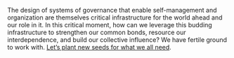 The design of systems of governance that enable self-management and organization are themselves critical infrastructure for the world ahead and our role in it. In this critical moment, how can we leverage this budding infrastructure to strengthen our common bonds, resource our interdependence, and build our collective influence? We have fertile ground to work with. [Let’s plant new seeds for what we all need](https://discord.gg/rddG5gytNH).